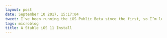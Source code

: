 ```yaml
---
layout: post
date: September 10 2017, 15:17:04
tweet: I've been running the iOS Public Beta since the first, so I’m looking forward to the Apple event this week for a stable iOS 11.
tags: microblog
title: A Stable iOS 11 Install
---
```



